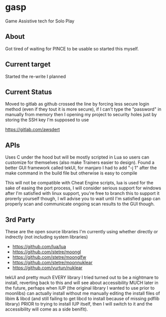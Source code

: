 # gasp
Game Assistive tech for Solo Play

## About
Got tired of waiting for PINCE to be usable so started this myself.

## Current target
Started the re-write I planned

## Current Status
Moved to gitlab as github crossed the line by forcing less secure
login method (even if they tout it is more secure), if I can't
type the "password" in manually from memory then I opening my
project to security holes just by storing the SSH key I'm supposed
to use

https://gitlab.com/awsdert

## APIs
Uses C under the hood but will be mostly scripted in Lua so users
can customize for themselves (also make Trainers easier to design).
Found a better GUI framework called tekUI, for manjaro I had to add
"-j 1" after the make command in the build file but otherwise is
easy to compile

This will not be compatible with Cheat Engine scripts, lua is used
for the sake of easing the port process, I will consider serious
support for windows after I'm satisfied with linux support, you're
free to branch this to support it prorerly yourself though, I wll
advise you to wait until I'm satisfied gasp can properly scan and
communicate ongoing scan results to the GUI though.

## 3rd Party
These are the open source libraries I'm currently using whether
directly or indrectly (not including system libraries)
* https://github.com/lua/lua
* https://github.com/stetre/moongl
* https://github.com/stetre/moonglfw
* https://github.com/stetre/moonnuklear
* https://github.com/vurtun/nuklear

tekUI and pretty much EVERY library I tried turned out to be a nightmare to
install, reverting back to this and will see about accessibility MUCH later in
the future, perhaps when IUP (the original library I wanted to use prior to
moonlibs) can actually install without me manually editing the install files of
libim & libcd (and still failing to get libcd to install because of missing
pdflib library) PRIOR to trying to install IUP itself, then I will switch to it
and the accessibility will come as a side benifit).
